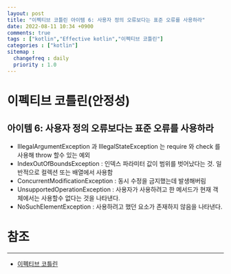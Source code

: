 ```yaml
---
layout: post
title: "이펙티브 코틀린 아이템 6: 사용자 정의 오류보다는 표준 오류를 사용하라"
date: 2022-08-11 10:34 +0900
comments: true
tags : ["kotlin","Effective kotlin","이펙티브 코틀린"]
categories : ["kotlin"]
sitemap :
  changefreq : daily
  priority : 1.0
---
```


# 이펙티브 코틀린(안정성)
## 아이템 6: 사용자 정의 오류보다는 표준 오류를 사용하라

* IllegalArgumentException 과 IllegalStateException 는 require 와 check 를 사용해 throw 할수 있는 예외
* IndexOutOfBoundsException : 인덱스 파라미터 값이 범위를 벗어났다는 것. 일반적으로 컬렉션 또는 배열에서 사용함
* ConcurrentModificationException : 동시 수정을 금지했는데 발생해버림
* UnsupportedOperationException : 사용자가 사용하려고 한 메서드가 현재 객체에서는 사용할수 없다는 것을 나타낸다.
* NoSuchElementException : 사용하려고 했던 요소가 존재하지 않음을 나타낸다.

# 참조

-----
* [이펙티브 코틀린](http://www.yes24.com/Product/Goods/106225986)

